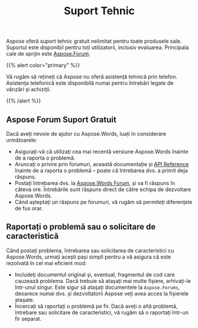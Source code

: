 ﻿---
title: Suport Tehnic
second_title: Aspose.Words pentru Python via .NET
articleTitle: Suport Tehnic
linktitle: Suport Tehnic
type: docs
description: "Aspose.Words pentru Python via .NET oferă suport tehnic gratuit disponibil tuturor utilizatorilor. Vă rugăm să raportați întrebarea, problema, sau cererea caracteristică folosind Aspose Forum Suport gratuit."
weight: 80
url: /ro/python-net/technical-support/
---

Aspose oferă suport tehnic gratuit nelimitat pentru toate produsele sale. Suportul este disponibil pentru toți utilizatorii, inclusiv evaluarea. Principala cale de sprijin este [Aspose.Forum](https://forum.aspose.com/c/words/8).

{{% alert color="primary" %}}

Vă rugăm să rețineți că Aspose nu oferă asistență tehnică prin telefon. Asistența telefonică este disponibilă numai pentru întrebări legate de vânzări și achiziții.

{{% /alert %}}

## Aspose Forum Suport Gratuit

Dacă aveți nevoie de ajutor cu Aspose.Words, luați în considerare următoarele:

* Asigurați-vă că utilizați cea mai recentă versiune Aspose.Words înainte de a raporta o problemă.
* Aruncați o privire prin forumuri, această documentație și [API Reference](https://reference.aspose.com/words/python-net/) înainte de a raporta o problemă – poate că întrebarea dvs. a primit deja răspuns.
* Postați întrebarea dvs. la [Aspose.Words Forum](https://forum.aspose.com/c/words/8), și va fi răspuns în câteva ore. Întrebările sunt răspuns direct de către echipa de dezvoltare Aspose.Words.
* Când așteptați un răspuns pe forumuri, vă rugăm să permiteți diferențele de fus orar.

## Raportați o problemă sau o solicitare de caracteristică

Când postați problema, întrebarea sau solicitarea de caracteristici cu Aspose.Words, urmați acești pași simpli pentru a vă asigura că este rezolvată în cel mai eficient mod:

* Includeți documentul original și, eventual, fragmentul de cod care cauzează problema. Dacă trebuie să atașați mai multe fișiere, arhivați-le într-unul singur. Este sigur să atașați documentele la `Aspose.Forums`, deoarece numai dvs. și dezvoltatorii Aspose veți avea acces la fișierele atașate.
* Încercați să raportați o problemă pe fir. Dacă aveți o altă problemă, întrebare sau solicitare de caracteristici, vă rugăm să o raportați într-un fir separat.